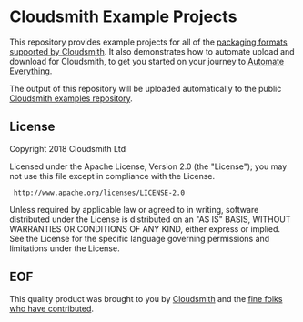 # Cloudsmith Example Projects

This repository provides example projects for all of the [packaging formats supported by Cloudsmith](https://cloudsmith.io/#package-formats). It also demonstrates how to automate upload and download for Cloudsmith, to get you started on your journey to [Automate Everything](https://corp.cloudsmith.io/tao/).

The output of this repository will be uploaded automatically to the public [Cloudsmith examples repository](https://cloudsmith.io/~cloudsmith/repos/examples).


## License

Copyright 2018 Cloudsmith Ltd

Licensed under the Apache License, Version 2.0 (the "License");
you may not use this file except in compliance with the License.

     http://www.apache.org/licenses/LICENSE-2.0

Unless required by applicable law or agreed to in writing, software
distributed under the License is distributed on an "AS IS" BASIS,
WITHOUT WARRANTIES OR CONDITIONS OF ANY KIND, either express or implied.
See the License for the specific language governing permissions and
limitations under the License.


## EOF

This quality product was brought to you by [Cloudsmith](https://cloudsmith.io) and the [fine folks who have contributed](https://github.com/cloudsmith-io/cloudsmith-examples/blob/master/CONTRIBUTORS.md).
